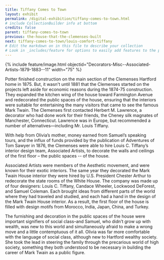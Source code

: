 ```yaml
---
title: Tiffany Comes to Town
layout: exhibit
permalink: /digital-exhibition/tiffany-comes-to-town.html
# include CollectionBuilder info at bottom
credits: false
parent: tiffany-comes-to-town
previous: the-house-that-the-clemenses-built
next: tiffany-comes-to-town/louis-comfort-tiffany
# Edit the markdown on in this file to describe your collection
# Look in _includes/feature for options to easily add features to the page
---
```


{% include feature/image.html objectid="Decorators-Misc--Associated-Artists-1879-1883--11" width="75" %}

Potter finished construction on the main section of the Clemenses Hartford home in 1875. But, it wasn't until 1881 that the Clemenses started on the projects left aside for economic reasons during the 1874-75 construction.  They expanded the kitchen wing of the house toward Farmington Avenue and redecorated the public spaces of the house, ensuring that the interiors were suitable for entertaining the many visitors that came to see the famous Mark Twain.  The Clemenses first contacted Herbert M. Lawrence, a decorator who had done work for their friends, the Cheney silk magnates of Manchester, Connecticut. Lawrence was in Europe, but recommended a number of alternatives—including Mr. Louis Tiffany.

With help from Olivia’s mother, money earned from Samuel’s speaking tours, and the influx of funds provided by the publication of Adventures of Tom Sawyer in 1876, the Clemenses were able to hire Louis C. Tiffany’s interior design team, Associated Artists, to decorate the walls and ceilings of the first floor – the public spaces -- of the house. 

Associated Artists were members of the Aesthetic movement, and were known for their exotic interiors. The same year they decorated the Mark Twain House interior they were hired by U.S. President Chester Arthur to redecorate the state rooms of the White House. The company was made up of four designers: Louis C. Tiffany, Candace Wheeler, Lockwood DeForest, and Samuel Coleman. Each brought ideas from different parts of the world where they had traveled and studied, and each had a hand in the design of the Mark Twain House interior. As a result, the first floor of the house is filled with design motifs from Morocco‚ India, Japan‚ China, and Turkey.

The furnishing and decoration in the public spaces of the house were important signifiers of social class–and Samuel, who didn’t grow up with wealth, was new to this world and simultaneously afraid to make a wrong move and a little contemptuous of it all. Olivia was far more comfortable with the language of social class, although new to Hartford wealthy society. She took the lead in steering the family through the precarious world of high society, something they both understood to be necessary in building the career of Mark Twain as a public figure.
